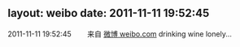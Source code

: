 layout: weibo
date: 2011-11-11 19:52:45
---
2011-11-11 19:52:45  &nbsp;&nbsp;&nbsp;&nbsp;&nbsp;&nbsp; 来自 <a href="http://weibo.com/" rel="nofollow">微博 weibo.com</a>
drinking wine lonely... ​​​

